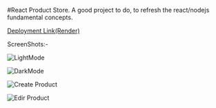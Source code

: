 #React Product Store.
A good project to do, to refresh the react/nodejs fundamental concepts.

[Deployment Link(Render)](https://reactproductstore.onrender.com)

ScreenShots:-

![LightMode](https://github.com/user-attachments/assets/bad54d2d-4598-4626-9d52-a14b0bab327a)

![DarkMode](https://github.com/user-attachments/assets/4e53d256-381e-41ee-9c1b-7b8d440028d3)

![Create Product](https://github.com/user-attachments/assets/cd2532ec-3aa3-4d0f-922e-08faf4e0edfb)

![Edir Product](https://github.com/user-attachments/assets/58f595ee-66b1-4d3c-9490-b484479f9c09)


